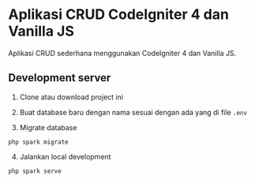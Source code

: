 # Aplikasi CRUD CodeIgniter 4 dan Vanilla JS

Aplikasi CRUD sederhana menggunakan CodeIgniter 4 dan Vanilla JS.

## Development server

1. Clone atau download project ini

2. Buat database baru dengan nama sesuai dengan ada yang di file `.env`

3. Migrate database

```
php spark migrate
```

4. Jalankan local development

```
php spark serve
```
